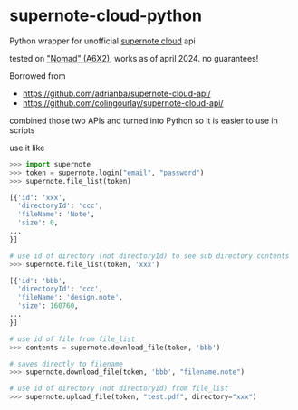 # supernote-cloud-python

Python wrapper for unofficial [supernote cloud](https://support.supernote.com/en_US/Tools-Features/supernote-cloud) api

tested on ["Nomad" (A6X2)](https://supernote.com/products/supernote-nomad), works as of april 2024. no guarantees!

Borrowed from

 * https://github.com/adrianba/supernote-cloud-api/
 * https://github.com/colingourlay/supernote-cloud-api/

combined those two APIs and turned into Python so it is easier to use in scripts

use it like

```python
>>> import supernote
>>> token = supernote.login("email", "password")
>>> supernote.file_list(token)

[{'id': 'xxx',
  'directoryId': 'ccc',
  'fileName': 'Note',
  'size': 0,
...
}]

# use id of directory (not directoryId) to see sub directory contents
>>> supernote.file_list(token, 'xxx') 

[{'id': 'bbb',
  'directoryId': 'ccc',
  'fileName': 'design.note',
  'size': 160760,
...
}]

# use id of file from file_list
>>> contents = supernote.download_file(token, 'bbb')

# saves directly to filename
>>> supernote.download_file(token, 'bbb', "filename.note")

# use id of directory (not directoryId) from file_list 
>>> supernote.upload_file(token, "test.pdf", directory="xxx")
```
